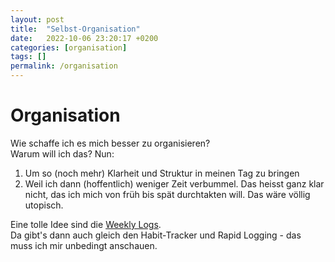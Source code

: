 ```yaml
---
layout: post
title:  "Selbst-Organisation"
date:   2022-10-06 23:20:17 +0200
categories: [organisation]
tags: []
permalink: /organisation
---
```

# Organisation

Wie schaffe ich es mich besser zu organisieren?   
Warum will ich das? Nun:
1. Um so (noch mehr) Klarheit und Struktur in meinen Tag zu bringen
2. Weil ich dann (hoffentlich) weniger Zeit verbummel.
  Das heisst ganz klar nicht, das ich mich von früh bis spät durchtakten will. Das wäre völlig utopisch.

Eine tolle Idee sind die [Weekly Logs](https://www.mermaidsdiary.de/meine-top-5-layouts-fuer-weekly-logs/).  
Da gibt's dann auch gleich den Habit-Tracker und Rapid Logging - das muss ich mir unbedingt anschauen.